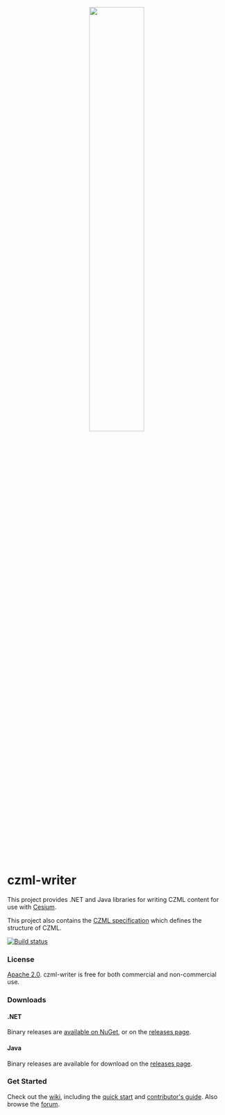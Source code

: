 <p align="center">
<img src="https://github.com/AnalyticalGraphicsInc/cesium/wiki/logos/Cesium_Logo_Color.jpg" width="50%" />
</p>

czml-writer
===========

This project provides .NET and Java libraries for writing CZML content for use with [Cesium](https://cesiumjs.org/).

This project also contains the [CZML specification](https://github.com/AnalyticalGraphicsInc/czml-writer/wiki/CZML-Guide) which defines the structure of CZML.

[![Build status](https://ci.appveyor.com/api/projects/status/p4b2gm7tuosinaeg/branch/master?svg=true)](https://ci.appveyor.com/project/AnalyticalGraphics/czml-writer/branch/master)

### License ###

[Apache 2.0](https://www.apache.org/licenses/LICENSE-2.0.html). czml-writer is free for both commercial and non-commercial use.

### Downloads ###

#### .NET

Binary releases are [available on NuGet](https://www.nuget.org/packages/CesiumLanguageWriter/), or on the [releases page](https://github.com/AnalyticalGraphicsInc/czml-writer/releases).

#### Java

Binary releases are available for download on the [releases page](https://github.com/AnalyticalGraphicsInc/czml-writer/releases).

### Get Started ###

Check out the [wiki](https://github.com/AnalyticalGraphicsInc/czml-writer/wiki), including the [quick start](https://github.com/AnalyticalGraphicsInc/czml-writer/wiki/Quick-Start) and [contributor's guide](https://github.com/AnalyticalGraphicsInc/czml-writer/wiki/Contributor's-Guide). Also browse the [forum](https://community.cesium.com/).

